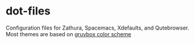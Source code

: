 # dot-files
Configuration files for Zathura, Spacemacs, Xdefaults, and Qutebrowser. Most themes are based on [gruvbox color scheme](https://github.com/morhetz/gruvbox)
